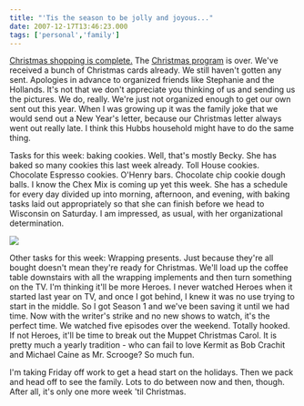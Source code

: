 ```yaml
---
title: "'Tis the season to be jolly and joyous..."
date: 2007-12-17T13:46:23.000
tags: ['personal','family']
---
```


[Christmas shopping is complete.](/07/12/christmas-shopping-complete-in-record-time/) The [Christmas program](http://www.imagochristicp.org/2007/11/19/cocoa-and-carols-december-15/) is over. We've received a bunch of Christmas cards already. We still haven't gotten any sent. Apologies in advance to organized friends like Stephanie and the Hollands. It's not that we don't appreciate you thinking of us and sending us the pictures. We do, really. We're just not organized enough to get our own sent out this year. When I was growing up it was the family joke that we would send out a New Year's letter, because our Christmas letter always went out really late. I think this Hubbs household might have to do the same thing.

Tasks for this week: baking cookies. Well, that's mostly Becky. She has baked so many cookies this last week already. Toll House cookies. Chocolate Espresso cookies. O'Henry bars. Chocolate chip cookie dough balls. I know the Chex Mix is coming up yet this week. She has a schedule for every day divided up into morning, afternoon, and evening, with baking tasks laid out appropriately so that she can finish before we head to Wisconsin on Saturday. I am impressed, as usual, with her organizational determination.

![](http://farm3.static.flickr.com/2091/2110109190_d7e2a2a475_t.jpg)

Other tasks for this week: Wrapping presents. Just because they're all bought doesn't mean they're ready for Christmas. We'll load up the coffee table downstairs with all the wrapping implements and then turn something on the TV. I'm thinking it'll be more Heroes. I never watched Heroes when it started last year on TV, and once I got behind, I knew it was no use trying to start in the middle. So I got Season 1 and we've been saving it until we had time. Now with the writer's strike and no new shows to watch, it's the perfect time. We watched five episodes over the weekend. Totally hooked. If not Heroes, it'll be time to break out the Muppet Christmas Carol. It is pretty much a yearly tradition - who can fail to love Kermit as Bob Crachit and Michael Caine as Mr. Scrooge? So much fun.

I'm taking Friday off work to get a head start on the holidays. Then we pack and head off to see the family. Lots to do between now and then, though. After all, it's only one more week 'til Christmas.
